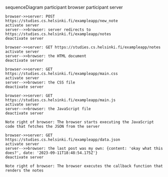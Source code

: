 sequenceDiagram
    participant browser
    participant server
    
    browser->>server: POST https://studies.cs.helsinki.fi/exampleapp/new_note
    activate server
    server-->>browser: server redirects to https://studies.cs.helsinki.fi/exampleapp/notes
    deactivate server
    
    browser->>server: GET https://studies.cs.helsinki.fi/exampleapp/notes
    activate server
    server-->>browser: the HTML document
    deactivate server
    
    browser->>server: GET https://studies.cs.helsinki.fi/exampleapp/main.css
    activate server
    server-->>browser: the CSS file
    deactivate server
    
    browser->>server: GET https://studies.cs.helsinki.fi/exampleapp/main.js
    activate server
    server-->>browser: the JavaScript file
    deactivate server    

    Note right of browser: The browser starts executing the JavaScript code that fetches the JSON from the server

    browser->>server: GET https://studies.cs.helsinki.fi/exampleapp/data.json
    activate server
    server-->>browser: the last post was my own: {content: 'okay what this does?', date: '2023-09-11T18:48:54.175Z'}
    deactivate server    

    Note right of browser: The browser executes the callback function that renders the notes

